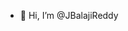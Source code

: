 - 👋 Hi, I’m @JBalajiReddy


<!---
JBalajiReddy/JBalajiReddy is a ✨ special ✨ repository because its `README.md` (this file) appears on your GitHub profile.
You can click the Preview link to take a look at your changes.
--->
